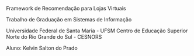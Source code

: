 Framework de Recomendação para Lojas Virtuais

Trabalho de Graduação em Sistemas de Informação

Universidade Federal de Santa Maria - UFSM
Centro de Educação Superior Norte do Rio Grande do Sul - CESNORS

Aluno: Kelvin Salton do Prado